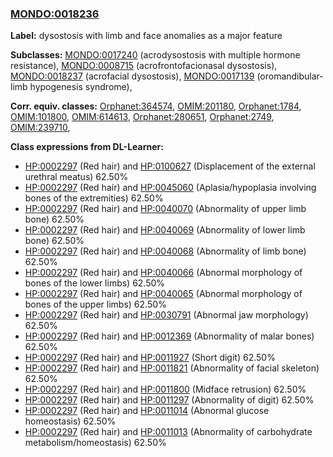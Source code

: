 
### [MONDO:0018236](http://purl.obolibrary.org/obo/MONDO_0018236)
**Label:** dysostosis with limb and face anomalies as a major feature

**Subclasses:** [MONDO:0017240](http://purl.obolibrary.org/obo/MONDO_0017240) (acrodysostosis with multiple hormone resistance), [MONDO:0008715](http://purl.obolibrary.org/obo/MONDO_0008715) (acrofrontofacionasal dysostosis), [MONDO:0018237](http://purl.obolibrary.org/obo/MONDO_0018237) (acrofacial dysostosis), [MONDO:0017139](http://purl.obolibrary.org/obo/MONDO_0017139) (oromandibular-limb hypogenesis syndrome), 

**Corr. equiv. classes:** [Orphanet:364574](http://www.orpha.net/ORDO/Orphanet_364574), [OMIM:201180](http://purl.obolibrary.org/obo/OMIM_201180), [Orphanet:1784](http://www.orpha.net/ORDO/Orphanet_1784), [OMIM:101800](http://purl.obolibrary.org/obo/OMIM_101800), [OMIM:614613](http://purl.obolibrary.org/obo/OMIM_614613), [Orphanet:280651](http://www.orpha.net/ORDO/Orphanet_280651), [Orphanet:2749](http://www.orpha.net/ORDO/Orphanet_2749), [OMIM:239710](http://purl.obolibrary.org/obo/OMIM_239710), 

**Class expressions from DL-Learner:**

- [HP:0002297](http://purl.obolibrary.org/obo/HP_0002297) (Red hair) and [HP:0100627](http://purl.obolibrary.org/obo/HP_0100627) (Displacement of the external urethral meatus) 62.50%
- [HP:0002297](http://purl.obolibrary.org/obo/HP_0002297) (Red hair) and [HP:0045060](http://purl.obolibrary.org/obo/HP_0045060) (Aplasia/hypoplasia involving bones of the extremities) 62.50%
- [HP:0002297](http://purl.obolibrary.org/obo/HP_0002297) (Red hair) and [HP:0040070](http://purl.obolibrary.org/obo/HP_0040070) (Abnormality of upper limb bone) 62.50%
- [HP:0002297](http://purl.obolibrary.org/obo/HP_0002297) (Red hair) and [HP:0040069](http://purl.obolibrary.org/obo/HP_0040069) (Abnormality of lower limb bone) 62.50%
- [HP:0002297](http://purl.obolibrary.org/obo/HP_0002297) (Red hair) and [HP:0040068](http://purl.obolibrary.org/obo/HP_0040068) (Abnormality of limb bone) 62.50%
- [HP:0002297](http://purl.obolibrary.org/obo/HP_0002297) (Red hair) and [HP:0040066](http://purl.obolibrary.org/obo/HP_0040066) (Abnormal morphology of bones of the lower limbs) 62.50%
- [HP:0002297](http://purl.obolibrary.org/obo/HP_0002297) (Red hair) and [HP:0040065](http://purl.obolibrary.org/obo/HP_0040065) (Abnormal morphology of bones of the upper limbs) 62.50%
- [HP:0002297](http://purl.obolibrary.org/obo/HP_0002297) (Red hair) and [HP:0030791](http://purl.obolibrary.org/obo/HP_0030791) (Abnormal jaw morphology) 62.50%
- [HP:0002297](http://purl.obolibrary.org/obo/HP_0002297) (Red hair) and [HP:0012369](http://purl.obolibrary.org/obo/HP_0012369) (Abnormality of malar bones) 62.50%
- [HP:0002297](http://purl.obolibrary.org/obo/HP_0002297) (Red hair) and [HP:0011927](http://purl.obolibrary.org/obo/HP_0011927) (Short digit) 62.50%
- [HP:0002297](http://purl.obolibrary.org/obo/HP_0002297) (Red hair) and [HP:0011821](http://purl.obolibrary.org/obo/HP_0011821) (Abnormality of facial skeleton) 62.50%
- [HP:0002297](http://purl.obolibrary.org/obo/HP_0002297) (Red hair) and [HP:0011800](http://purl.obolibrary.org/obo/HP_0011800) (Midface retrusion) 62.50%
- [HP:0002297](http://purl.obolibrary.org/obo/HP_0002297) (Red hair) and [HP:0011297](http://purl.obolibrary.org/obo/HP_0011297) (Abnormality of digit) 62.50%
- [HP:0002297](http://purl.obolibrary.org/obo/HP_0002297) (Red hair) and [HP:0011014](http://purl.obolibrary.org/obo/HP_0011014) (Abnormal glucose homeostasis) 62.50%
- [HP:0002297](http://purl.obolibrary.org/obo/HP_0002297) (Red hair) and [HP:0011013](http://purl.obolibrary.org/obo/HP_0011013) (Abnormality of carbohydrate metabolism/homeostasis) 62.50%


